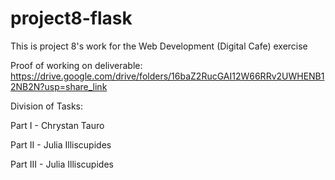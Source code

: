 # project8-flask

This is project 8's work for the Web Development (Digital Cafe) exercise

Proof of working on deliverable: https://drive.google.com/drive/folders/16baZ2RucGAI12W66RRv2UWHENB12NB2N?usp=share_link

Division of Tasks:

Part I - Chrystan Tauro

Part II - Julia Illiscupides

Part III - Julia Illiscupides
